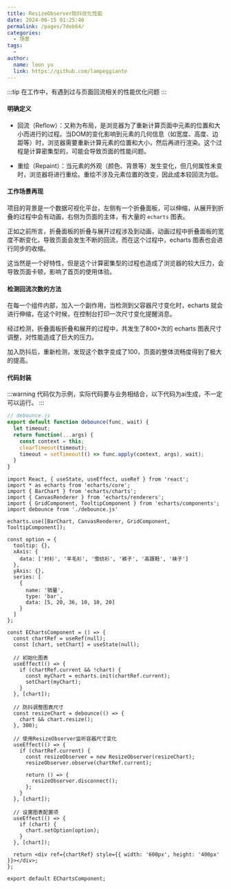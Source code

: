 ```yaml
---
title: ResizeObserver防抖优化性能
date: 2024-06-15 01:25:46
permalink: /pages/7deb64/
categories:
  - 场景
tags:
  - 
author: 
  name: leon yu
  link: https://github.com/lampeggiante
---
```


:::tip
在工作中，有遇到过与页面回流相关的性能优化问题
:::

#### 明确定义

- 回流（Reflow）：又称为布局，是浏览器为了重新计算页面中元素的位置和大小而进行的过程。当DOM的变化影响到元素的几何信息（如宽度、高度、边距等）时，浏览器需要重新计算元素的位置和大小，然后再进行渲染。这个过程是计算密集型的，可能会导致页面的性能问题。

- 重绘（Repaint）：当元素的外观（颜色、背景等）发生变化，但几何属性未变时，浏览器将进行重绘。重绘不涉及元素位置的改变，因此成本较回流为低。

#### 工作场景再现

项目的背景是一个数据可视化平台，左侧有一个折叠面板，可以伸缩，从展开到折叠的过程中会有动画，右侧为页面的主体，有大量的 `echarts` 图表。

正如之前所言，折叠面板的折叠与展开过程涉及到动画，动画过程中折叠面板的宽度不断变化，导致页面会发生不断的回流，而在这个过程中，echarts 图表也会进行同步的收缩。

这当然是一个好特性，但是这个计算密集型的过程也造成了浏览器的较大压力，会导致页面卡顿，影响了首页的使用体验。

#### 检测回流次数的方法

在每一个组件内部，加入一个副作用，当检测到父容器尺寸变化时，echarts 就会进行伸缩，在这个时候，在控制台打印一次尺寸变化提醒消息。

经过检测，折叠面板折叠和展开的过程中，共发生了800+次的 echarts 图表尺寸调整，对性能造成了巨大的压力。

加入防抖后，重新检测，发现这个数字变成了100，页面的整体流畅度得到了极大的提高。

#### 代码封装

:::warning
代码仅为示例，实际代码要与业务相结合，以下代码为ai生成，不一定可以运行。
:::

```ts
// debounce.js
export default function debounce(func, wait) {
  let timeout;
  return function(...args) {
    const context = this;
    clearTimeout(timeout);
    timeout = setTimeout(() => func.apply(context, args), wait);
  }
}
```

```tsx
import React, { useState, useEffect, useRef } from 'react';
import * as echarts from 'echarts/core';
import { BarChart } from 'echarts/charts';
import { CanvasRenderer } from 'echarts/renderers';
import { GridComponent, TooltipComponent } from 'echarts/components';
import debounce from './debounce.js'

echarts.use([BarChart, CanvasRenderer, GridComponent, TooltipComponent]);

const option = {
  tooltip: {},
  xAxis: {
    data: ['衬衫', '羊毛衫', '雪纺衫', '裤子', '高跟鞋', '袜子']
  },
  yAxis: {},
  series: [
    {
      name: '销量',
      type: 'bar',
      data: [5, 20, 36, 10, 10, 20]
    }
  ]
};

const EChartsComponent = () => {
  const chartRef = useRef(null);
  const [chart, setChart] = useState(null);

  // 初始化图表
  useEffect(() => {
    if (chartRef.current && !chart) {
      const myChart = echarts.init(chartRef.current);
      setChart(myChart);
    }
  }, [chart]);

  // 防抖调整图表尺寸
  const resizeChart = debounce(() => {
    chart && chart.resize();
  }, 300);

  // 使用ResizeObserver监听容器尺寸变化
  useEffect(() => {
    if (chartRef.current) {
      const resizeObserver = new ResizeObserver(resizeChart);
      resizeObserver.observe(chartRef.current);

      return () => {
        resizeObserver.disconnect();
      };
    }
  }, [chart]);

  // 设置图表配置项
  useEffect(() => {
    if (chart) {
      chart.setOption(option);
    }
  }, [chart]);

  return <div ref={chartRef} style={{ width: '600px', height: '400px' }}></div>;
};

export default EChartsComponent;
```
